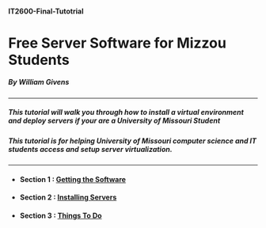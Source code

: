 #### IT2600-Final-Tutotrial
# Free Server Software for Mizzou Students
##### By William Givens
---


 ##### This tutorial will walk you through how to install a virtual environment and deploy servers if your are a University of Missouri Student


 ##### This tutorial is for helping University of Missouri computer science and IT students access and setup server virtualization.  


 ---


- #### Section 1 : __[Getting the Software](PART1.md)__
- #### Section 2 : __[Installing Servers](PART2.md)__
- #### Section 3 : __[Things To Do](PART3.md)__
